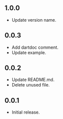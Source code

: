 ## 1.0.0

* Update version name.

## 0.0.3

* Add dartdoc comment.
* Update example.

## 0.0.2

* Update README.md.
* Delete unused file.

## 0.0.1

* Initial release.